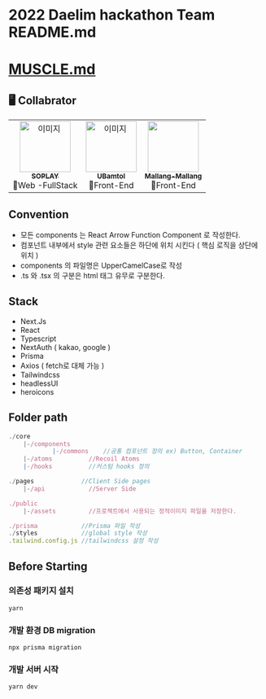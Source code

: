 # 2022 Daelim hackathon Team README.md
# [MUSCLE.md](https://2022-daelim-hackathon.vercel.app/)
## 🖥️ Collabrator

<table align="center">
  <tr>
    <td align="center"><a href="https://github.com/SOPLAY"><img src="https://avatars.githubusercontent.com/u/40691745?v=4" width="100px;" alt="이미지"/><br /><sub><b>SOPLAY</b></sub></a><br />🌭Web -FullStack</td>
    <td align="center"><a href="https://github.com/UBamtol"><img src="https://avatars.githubusercontent.com/u/98325285?v=4" width="100px;" alt="이미지"/><br /><sub><b>UBamtol</b></sub></a><br />🦄Front-End</td>
    <td align="center"><a href="https://github.com/Mallang-Mallang"><img src="https://avatars.githubusercontent.com/u/70959328?v=4" width="100px;" alt=""/><br /><sub><b>Mallang-Mallang</b></sub></a><br />🦄Front-End</td>
  </tr>
</table>

## Convention

- 모든 components 는 React Arrow Function Component 로 작성한다.
- 컴포넌트 내부에서 style 관련 요소들은 하단에 위치 시킨다 ( 핵심 로직을 상단에 위치 )
- components 의 파일명은 UpperCamelCase로 작성
- .ts 와 .tsx 의 구분은 html 태그 유무로 구분한다.

## Stack

- Next.Js
- React
- Typescript
- NextAuth ( kakao, google )
- Prisma
- Axios ( fetch로 대체 가능 )
- Tailwindcss
- headlessUI
- heroicons

## Folder path

```js
./core
	|-/components
			|-/commons	  //공통 컴포넌트 정의 ex) Button, Container
	|-/atoms          //Recoil Atoms
	|-/hooks          //커스텀 hooks 정의

./pages             //Client Side pages
	|-/api            //Server Side

./public
	|-/assets         //프로젝트에서 사용되는 정적이미지 파일을 저장한다.

./prisma            //Prisma 파일 작성
./styles            //global style 작성
.tailwind.config.js //tailwindcss 설정 작성
```

## Before Starting

### 의존성 패키지 설치

```
yarn
```

### 개발 환경 DB migration

```
npx prisma migration
```

### 개발 서버 시작

```
yarn dev
```
